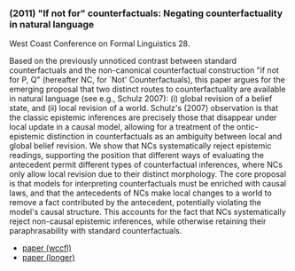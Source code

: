 ### (2011) "If not for" counterfactuals: Negating counterfactuality in natural language ###

West Coast Conference on Formal Linguistics 28.

Based on the previously unnoticed contrast between standard counterfactuals and the non-canonical counterfactual construction "if not for P, Q" (hereafter NC, for `Not' Counterfactuals), this paper argues for the emerging proposal that two distinct routes to counterfactuality are available in natural language (see e.g., Schulz 2007): (i) global revision of a belief state, and (ii) local revision of a world. Schulz's (2007) observation is that the classic epistemic inferences are precisely those that disappear under local update in a causal model, allowing for a treatment of the ontic-epistemic distinction in counterfactuals as an ambiguity between local and global belief revision. We show that NCs systematically reject epistemic readings, supporting the position that different ways of evaluating the antecedent permit different types of counterfactual inferences, where NCs only allow local revision due to their distinct morphology. The core proposal is that models for interpreting counterfactuals must be enriched with causal laws, and that the antecedents of NCs make local changes to a world to remove a fact contributed by the antecedent, potentially violating the model's causal structure. This accounts for the fact that NCs systematically reject non-causal epistemic inferences, while otherwise retaining their paraphrasability with standard counterfactuals.

+ [paper (wccfl)](/resources/papers/wccflifnotfor.pdf)
+ [paper (longer)](/resources/papers/ifnotfor.pdf)
